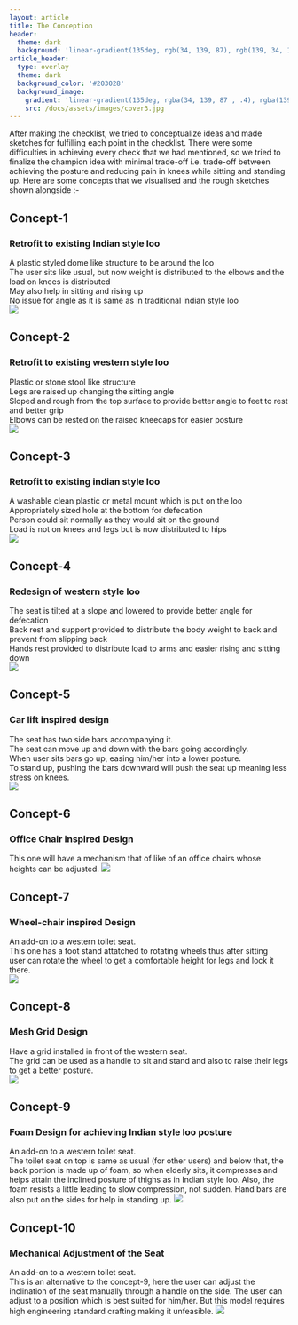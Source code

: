 ```yaml
---
layout: article
title: The Conception
header:
  theme: dark
  background: 'linear-gradient(135deg, rgb(34, 139, 87), rgb(139, 34, 139))'
article_header:
  type: overlay
  theme: dark
  background_color: '#203028'
  background_image:
    gradient: 'linear-gradient(135deg, rgba(34, 139, 87 , .4), rgba(139, 34, 139, .4))'
    src: /docs/assets/images/cover3.jpg
---
```


After making the checklist, we tried to conceptualize ideas and made sketches for fulfilling each point in the checklist. There were some difficulties in achieving every check that we had mentioned, so we tried to finalize the champion idea with minimal trade-off i.e. trade-off between achieving the posture and reducing pain in knees while sitting and standing up.
Here are some concepts that we visualised and the rough sketches shown alongside :-

## Concept-1
### Retrofit to existing Indian style loo
A plastic styled dome like structure to be around the loo  
The user sits like usual, but now weight is distributed to the elbows and the load on knees is distributed  
May also help in sitting and rising up  
No issue for angle as it is same as in traditional indian style loo  
<img class="image image--lg" src="https://github.com/AayushKadam/Design-and-Innovation/blob/master/assets/images/sketches/concept1.jpeg?raw=1"/>  

## Concept-2 
### Retrofit to existing western style loo
Plastic or stone stool like structure  
Legs are raised up changing the sitting angle  
Sloped and rough from the top surface to provide better angle to feet to rest and better grip  
Elbows can be rested on the raised kneecaps for easier posture                                                  
<img class="image image--lg" src="https://github.com/AayushKadam/Design-and-Innovation/blob/master/assets/images/sketches/concept2.jpeg?raw=1"/>  

## Concept-3
### Retrofit to existing indian style loo
A washable clean plastic or metal mount which is put on the loo  
Appropriately sized hole at the bottom for defecation  
Person could sit normally as they would sit on the ground  
Load is not on knees and legs but is now distributed to hips                      
<img class="image image--lg" src="https://github.com/AayushKadam/Design-and-Innovation/blob/master/assets/images/sketches/concept3.jpeg?raw=1"/>  

## Concept-4
### Redesign of western style loo
The seat is tilted at a slope and lowered to provide better angle for defecation  
Back rest and support provided to distribute the body weight to back and prevent from slipping back  
Hands rest provided to distribute load to arms and easier rising and sitting down                            
<img class="image image--lg" src="https://github.com/AayushKadam/Design-and-Innovation/blob/master/assets/images/sketches/concept4.jpeg?raw=1"/>  

## Concept-5
### Car lift inspired design
The seat has two side bars accompanying it.                               
The seat can move up and down with the bars going accordingly.                               
When user sits bars go up, easing him/her into a lower posture.                             
To stand up, pushing the bars downward will push the seat up meaning less stress on knees.                      
<img class="image image--lg" src="https://github.com/AayushKadam/Design-and-Innovation/blob/master/assets/images/sketches/PXL_20201213_160215400.jpg?raw=1"/>  

## Concept-6
### Office Chair inspired Design
This one will have a mechanism that of like of an office chairs whose heights can be adjusted.
<img class="image image--lg" src="https://github.com/AayushKadam/Design-and-Innovation/blob/master/assets/images/sketches/PXL_20201213_160230728.jpg?raw=1"/>  

## Concept-7
### Wheel-chair inspired Design
An add-on to a western toilet seat.                                                             
This one has a foot stand attatched to rotating wheels thus after sitting                             
user can rotate the wheel to get a comfortable height for legs and lock it there.                     
<img class="image image--lg" src="https://github.com/AayushKadam/Design-and-Innovation/blob/master/assets/images/sketches/PXL_20201213_160253706.jpg?raw=1"/>  

## Concept-8
### Mesh Grid Design
Have a grid installed in front of the western seat.                                   
The grid can be used as a handle to sit and stand and also to raise their legs to get a better posture.           
<img class="image image--lg" src="https://github.com/AayushKadam/Design-and-Innovation/blob/master/assets/images/sketches/PXL_20201213_160316362.jpg?raw=1"/> 

## Concept-9
### Foam Design for achieving Indian style loo posture
An add-on to a western toilet seat.                                   
The toilet seat on top is same as usual (for other users) and below that, the back portion is made up of foam, so when elderly sits, it compresses and helps attain the inclined posture of thighs as in Indian style loo. Also, the foam resists a little leading to slow compression, not sudden.
Hand bars are also put on the sides for help in standing up.
<img class="image image--lg" src="https://github.com/AayushKadam/Design-and-Innovation/blob/master/assets/images/sketches/con9.jpeg?raw=1"/>

## Concept-10
### Mechanical Adjustment of the Seat
An add-on to a western toilet seat.                                   
This is an alternative to the concept-9, here the user can adjust the inclination of the seat manually through a handle on the side. The user can adjust to a position which is best suited for him/her.
But this model requires high engineering standard crafting making it unfeasible.
<img class="image image--lg" src="https://github.com/AayushKadam/Design-and-Innovation/blob/master/assets/images/sketches/con10.jpeg?raw=1"/>

